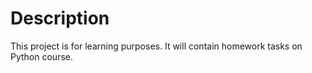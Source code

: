 # Description
This project is for learning purposes. It will contain homework tasks on Python course.
